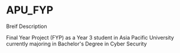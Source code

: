 # APU_FYP
Breif Description

Final Year Project (FYP) as a Year 3 student in Asia Pacific University currently majoring in Bachelor's Degree in Cyber Security
